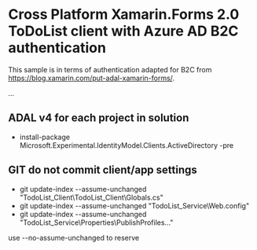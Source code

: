# Cross Platform Xamarin.Forms 2.0 ToDoList client with Azure AD B2C authentication
This sample is in terms of authentication adapted for B2C from https://blog.xamarin.com/put-adal-xamarin-forms/. 

...

## ADAL v4 for each project in solution
- install-package Microsoft.Experimental.IdentityModel.Clients.ActiveDirectory -pre

## GIT do not commit client/app settings 
- git update-index --assume-unchanged "TodoList_Client\TodoList_Client\Globals.cs"
- git update-index --assume-unchanged "TodoList_Service\Web.config"
- git update-index --assume-unchanged "TodoList_Service\Properties\PublishProfiles\..."

use --no-assume-unchanged to reserve
